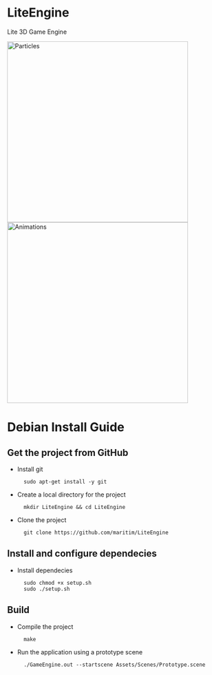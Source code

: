LiteEngine
==========

Lite 3D Game Engine

<img src="https://raw.githubusercontent.com/maritim/LiteEngine/gh-pages/Particles.png" alt="Particles" width="420px"/>
<img src="https://raw.githubusercontent.com/maritim/LiteEngine/gh-pages/Animations.png" alt="Animations" width="420px"/>

Debian Install Guide
=================

Get the project from GitHub
--------------------

* Install git

        sudo apt-get install -y git

* Create a local directory for the project

        mkdir LiteEngine && cd LiteEngine
    
* Clone the project

        git clone https://github.com/maritim/LiteEngine

Install and configure dependecies
--------------------

* Install dependecies

        sudo chmod +x setup.sh
        sudo ./setup.sh
    
Build
-----

* Compile the project

        make
        
* Run the application using a prototype scene

        ./GameEngine.out --startscene Assets/Scenes/Prototype.scene 
